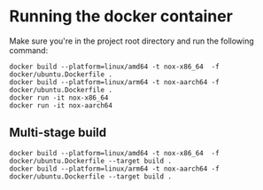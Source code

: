 

# Running the docker container
Make sure you're in the project root directory and run the following command:
```shell
docker build --platform=linux/amd64 -t nox-x86_64  -f docker/ubuntu.Dockerfile .
docker build --platform=linux/arm64 -t nox-aarch64 -f docker/ubuntu.Dockerfile .
docker run -it nox-x86_64
docker run -it nox-aarch64
```


## Multi-stage build
```shell
docker build --platform=linux/amd64 -t nox-x86_64  -f docker/ubuntu.Dockerfile --target build .
docker build --platform=linux/arm64 -t nox-aarch64 -f docker/ubuntu.Dockerfile --target build .
```
